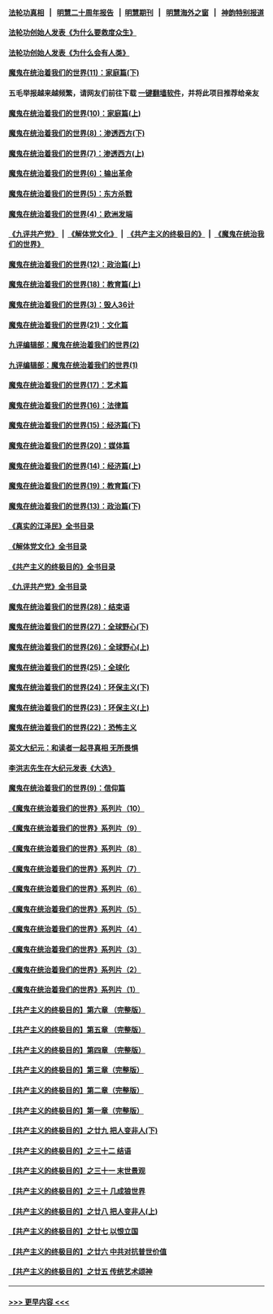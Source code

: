 #### [法轮功真相](https://github.com/gfw-breaker/truth/blob/master/README.md?t=0) &nbsp;&nbsp;|&nbsp;&nbsp; [明慧二十周年报告](https://github.com/gfw-breaker/mh-reports/blob/master/README.md?t=0) &nbsp;&nbsp;|&nbsp;&nbsp;[明慧期刊](https://github.com/gfw-breaker/mh-qikan) &nbsp;&nbsp;|&nbsp;&nbsp; [明慧海外之窗](https://github.com/gfw-breaker/mh-news/blob/master/README.md?t=0) &nbsp;&nbsp;|&nbsp;&nbsp; [神韵特别报道](https://github.com/gfw-breaker/mh-news/blob/master/shenyun.md?t=0)
#### [法轮功创始人发表《为什么要救度众生》](../pages/nsc422/n13975246.md?t=06160944) 
#### [法轮功创始人发表《为什么会有人类》](../pages/nsc422/n13912117.md?t=06160944) 
#### [魔鬼在统治着我们的世界(11)：家庭篇(下)](../pages/nsc422/n10440961.md?t=06160944) 
#### 五毛举报越来越频繁，请网友们前往下载 [一键翻墙软件](https://github.com/gfw-breaker/ssr-accounts)，并将此项目推荐给亲友
#### [魔鬼在统治着我们的世界(10)：家庭篇(上)](../pages/nsc422/n10435448.md?t=06160944) 
#### [魔鬼在统治着我们的世界(8)：渗透西方(下)](../pages/nsc422/n10429603.md?t=06160944) 
#### [魔鬼在统治着我们的世界(7)：渗透西方(上)](../pages/nsc422/n10426013.md?t=06160944) 
#### [魔鬼在统治着我们的世界(6)：输出革命](../pages/nsc422/n10421536.md?t=06160944) 
#### [魔鬼在统治着我们的世界(5)：东方杀戮](../pages/nsc422/n10417707.md?t=06160944) 
#### [魔鬼在统治着我们的世界(4)：欧洲发端](../pages/nsc422/n10414890.md?t=06160944) 
#### [《九评共产党》](https://github.com/begood0513/9ping.md/blob/master/README.md) &nbsp;|&nbsp; [《解体党文化》](../../../../jtdwh.md/blob/master/README.md)  &nbsp;|&nbsp; [《共产主义的终极目的》](../../../../gczydzjmd.md/blob/master/README.md) &nbsp;|&nbsp; [《魔鬼在统治我们的世界》](../../../../mgztzwmdsj.md/blob/master/README.md) 
#### [魔鬼在统治着我们的世界(12)：政治篇(上)](../pages/nsc422/n10444576.md?t=06160944) 
#### [魔鬼在统治着我们的世界(18)：教育篇(上)](../pages/nsc422/n10526970.md?t=06160944) 
#### [魔鬼在统治着我们的世界(3)：毁人36计](../pages/nsc422/n10411583.md?t=06160944) 
#### [魔鬼在统治着我们的世界(21)：文化篇](../pages/nsc422/n10597706.md?t=06160944) 
#### [九评编辑部：魔鬼在统治着我们的世界(2)](../pages/nsc422/n10410036.md?t=06160944) 
#### [九评编辑部：魔鬼在统治着我们的世界(1)](../pages/nsc422/n10406825.md?t=06160944) 
#### [魔鬼在统治着我们的世界(17)：艺术篇](../pages/nsc422/n10499093.md?t=06160944) 
#### [魔鬼在统治着我们的世界(16)：法律篇](../pages/nsc422/n10485969.md?t=06160944) 
#### [魔鬼在统治着我们的世界(15)：经济篇(下)](../pages/nsc422/n10469975.md?t=06160944) 
#### [魔鬼在统治着我们的世界(20)：媒体篇](../pages/nsc422/n10586579.md?t=06160944) 
#### [魔鬼在统治着我们的世界(14)：经济篇(上)](../pages/nsc422/n10457370.md?t=06160944) 
#### [魔鬼在统治着我们的世界(19)：教育篇(下)](../pages/nsc422/n10564808.md?t=06160944) 
#### [魔鬼在统治着我们的世界(13)：政治篇(下)](../pages/nsc422/n10448270.md?t=06160944) 
#### [《真实的江泽民》全书目录](../pages/nsc422/n13721399.md?t=06160944) 
#### [《解体党文化》全书目录](../pages/nsc422/n13721157.md?t=06160944) 
#### [《共产主义的终极目的》全书目录](../pages/nsc422/n13721048.md?t=06160944) 
#### [《九评共产党》全书目录](../pages/nsc422/n13708085.md?t=06160944) 
#### [魔鬼在统治着我们的世界(28)：结束语](../pages/nsc422/n10936246.md?t=06160944) 
#### [魔鬼在统治着我们的世界(27)：全球野心(下)](../pages/nsc422/n10928319.md?t=06160944) 
#### [魔鬼在统治着我们的世界(26)：全球野心(上)](../pages/nsc422/n10900318.md?t=06160944) 
#### [魔鬼在统治着我们的世界(25)：全球化](../pages/nsc422/n10788205.md?t=06160944) 
#### [魔鬼在统治着我们的世界(24)：环保主义(下)](../pages/nsc422/n10695307.md?t=06160944) 
#### [魔鬼在统治着我们的世界(23)：环保主义(上)](../pages/nsc422/n10688613.md?t=06160944) 
#### [魔鬼在统治着我们的世界(22)：恐怖主义](../pages/nsc422/n10614727.md?t=06160944) 
#### [英文大纪元：和读者一起寻真相 无所畏惧](../pages/nsc422/n12542027.md?t=06160944) 
#### [李洪志先生在大纪元发表《大选》](../pages/nsc422/n12534746.md?t=06160944) 
#### [魔鬼在统治着我们的世界(9)：信仰篇](../pages/nsc422/n10432159.md?t=06160944) 
#### [《魔鬼在统治着我们的世界》系列片（10）](../pages/nsc422/n12292670.md?t=06160944) 
#### [《魔鬼在统治着我们的世界》系列片（9）](../pages/nsc422/n12290859.md?t=06160944) 
#### [《魔鬼在统治着我们的世界》系列片（8）](../pages/nsc422/n12287445.md?t=06160944) 
#### [《魔鬼在统治着我们的世界》系列片（7）](../pages/nsc422/n12283425.md?t=06160944) 
#### [《魔鬼在统治着我们的世界》系列片（6）](../pages/nsc422/n12282314.md?t=06160944) 
#### [《魔鬼在统治着我们的世界》系列片（5）](../pages/nsc422/n12281419.md?t=06160944) 
#### [《魔鬼在统治着我们的世界》系列片（4）](../pages/nsc422/n12274024.md?t=06160944) 
#### [《魔鬼在统治着我们的世界》系列片（3）](../pages/nsc422/n12271322.md?t=06160944) 
#### [《魔鬼在统治着我们的世界》系列片（2）](../pages/nsc422/n12269049.md?t=06160944) 
#### [《魔鬼在统治着我们的世界》系列片（1）](../pages/nsc422/n12267575.md?t=06160944) 
#### [【共产主义的终极目的】第六章 （完整版）](../pages/nsc422/n11428913.md?t=06160944) 
#### [【共产主义的终极目的】第五章 （完整版）](../pages/nsc422/n11428912.md?t=06160944) 
#### [【共产主义的终极目的】第四章 （完整版）](../pages/nsc422/n11428907.md?t=06160944) 
#### [【共产主义的终极目的】第三章（完整版）](../pages/nsc422/n11428848.md?t=06160944) 
#### [【共产主义的终极目的】第二章（完整版）](../pages/nsc422/n11428831.md?t=06160944) 
#### [【共产主义的终极目的】第一章（完整版）](../pages/nsc422/n11417651.md?t=06160944) 
#### [【共产主义的终极目的】之廿九 把人变非人(下)](../pages/nsc422/n11344140.md?t=06160944) 
#### [【共产主义的终极目的】之三十二 结语](../pages/nsc422/n11360535.md?t=06160944) 
#### [【共产主义的终极目的】之三十一 末世景观](../pages/nsc422/n11351129.md?t=06160944) 
#### [【共产主义的终极目的】之三十 几成狼世界](../pages/nsc422/n11348280.md?t=06160944) 
#### [【共产主义的终极目的】之廿八 把人变非人(上)](../pages/nsc422/n11340492.md?t=06160944) 
#### [【共产主义的终极目的】之廿七 以恨立国](../pages/nsc422/n11336944.md?t=06160944) 
#### [【共产主义的终极目的】之廿六 中共对抗普世价值](../pages/nsc422/n11324785.md?t=06160944) 
#### [【共产主义的终极目的】之廿五 传统艺术颂神](../pages/nsc422/n11296396.md?t=06160944) 

----
#### [ >>> 更早内容 <<< ](../indexes/nsc422-earlier.md)
